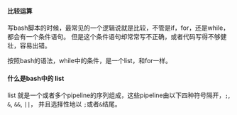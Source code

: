 #### 比较运算
写bash脚本的时候，最常见的一个逻辑说就是比较，不管是if，for，还是while，都会有一个条件语句。
但是这个条件语句却常常写不正确，或者代码写得不够健壮，容易出错。

按照bash的语法，while中的条件，是一个list，和for一样。

#### 什么是bash中的 **list**
list 就是一个或者多个pipeline的序列组成，这些pipeline由以下四种符号隔开，`;`, `&`, `&&`, `||`， 并且选择性地以 `;`或者`&`结尾。
